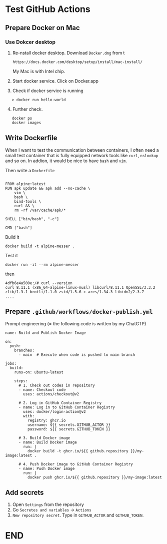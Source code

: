 # Test GitHub Actions

## Prepare Docker on Mac

### Use Dokcer desktop


1. Re-nstall docker desktop. Download ```Docker.dmg``` from t
   
   ```https://docs.docker.com/desktop/setup/install/mac-install/```

   My Mac is with Intel chip.

2. Start docker service. Click on Docker.app

3. Check if docker service is running

```
   > docker run hello-world
```

4. Further check.
```
   docker ps
   docker images
```

<!-- ------------------------------  -->
## Write Dockerfile

When I want to test the communication between containers, I often
need a small test container that is fully equipped network tools
like ```curl```, ```nslookup``` and so on. In addion, it would be
nice to have ```bash``` and ```vim```.

Then write a ```Dockerfile```


```

FROM alpine:latest
RUN apk update && apk add --no-cache \
    vim \
    bash \
    bind-tools \
    curl && \
    rm -rf /var/cache/apk/*

SHELL ["bin/bash", "-c"]

CMD ["bash"]
```

Build it

```
docker build -t alpine-messer .
```

Test it
```
docker run -it --rm alpine-messer
```
then
```
4dfb6e4a500e:/# curl --version
curl 8.11.1 (x86_64-alpine-linux-musl) libcurl/8.11.1 OpenSSL/3.3.2 zlib/1.3.1 brotli/1.1.0 zstd/1.5.6 c-ares/1.34.3 libidn2/2.3.7
....
```

<!-- ------------------------------  -->
## Prepare ```.github/workflows/docker-publish.yml```
Prompt engineering (= the following code is written by my ChatGTP)

```
name: Build and Publish Docker Image

on:
  push:
    branches:
      - main  # Execute when code is pushed to main branch

jobs:
  build:
    runs-on: ubuntu-latest

    steps:
      # 1. Check out codes in repository
      - name: Checkout code
        uses: actions/checkout@v2

      # 2. Log in GitHub Container Registry
      - name: Log in to GitHub Container Registry
        uses: docker/login-action@v2
        with:
          registry: ghcr.io
          username: ${{ secrets.GITHUB_ACTOR }}
          password: ${{ secrets.GITHUB_TOKEN }}

      # 3. Build Docker image
      - name: Build Docker image
        run: |
          docker build -t ghcr.io/${{ github.repository }}/my-image:latest .

      # 4. Push Docker image to GitHub Container Registry
      - name: Push Docker image
        run: |
          docker push ghcr.io/${{ github.repository }}/my-image:latest
```


<!-- ------------------------------  -->
## Add secrets
 1. Open ```Settings``` from the repository
 2. Go ```Secretes and variables``` -> ```Actions```
 3. ```New repository secret```.
    Type in ```GITHUB_ACTOR``` and ```GITHUB_TOKEN```.
 
 


<!-- ------------------------------  -->

# END

<!-- ####################  -->
